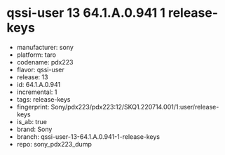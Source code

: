 # qssi-user 13 64.1.A.0.941 1 release-keys
- manufacturer: sony
- platform: taro
- codename: pdx223
- flavor: qssi-user
- release: 13
- id: 64.1.A.0.941
- incremental: 1
- tags: release-keys
- fingerprint: Sony/pdx223/pdx223:12/SKQ1.220714.001/1:user/release-keys
- is_ab: true
- brand: Sony
- branch: qssi-user-13-64.1.A.0.941-1-release-keys
- repo: sony_pdx223_dump
